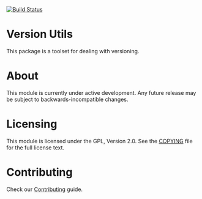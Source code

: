 [![Build Status](https://github.com/FraPazGal/node-version-utils/actions/workflows/main.yml/badge.svg)](https://github.com/FraPazGal/node-version-utils/actions/workflows/main.yml)

# Version Utils

This package is a toolset for dealing with versioning.

# About

This module is currently under active development. Any future release may be subject to backwards-incompatible changes.

# Licensing

This module is licensed under the GPL, Version 2.0. See the [COPYING](COPYING) file for the full license text.

# Contributing

Check our [Contributing](CONTRIBUTING.md) guide.
